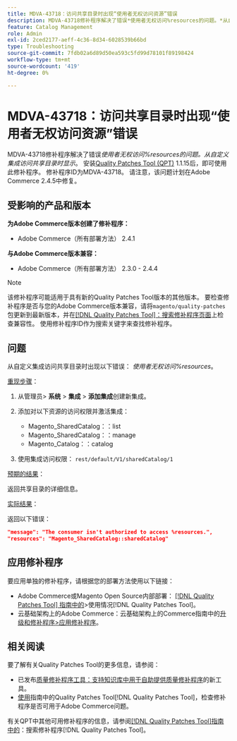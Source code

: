 ```yaml
---
title: MDVA-43718：访问共享目录时出现“使用者无权访问资源”错误
description: MDVA-43718修补程序解决了错误*使用者无权访问%resources的问题。*从自定义集成访问共享目录时显示。 安装[Quality Patches Tool (QPT)](https://experienceleague.adobe.com/en/docs/commerce-operations/tools/quality-patches-tool/quality-patches-tool-to-self-serve-quality-patches) 1.1.15后，即可使用此修补程序。 修补程序ID为MDVA-43718。 请注意，该问题计划在Adobe Commerce 2.4.5中修复。
feature: Catalog Management
role: Admin
exl-id: 2ced2177-aeff-4c36-8d34-6028539b66bd
type: Troubleshooting
source-git-commit: 7fdb02a6d89d50ea593c5fd99d78101f89198424
workflow-type: tm+mt
source-wordcount: '419'
ht-degree: 0%

---
```


# MDVA-43718：访问共享目录时出现“使用者无权访问资源”错误

MDVA-43718修补程序解决了错误&#x200B;*使用者无权访问%resources的问题。从自定义集成访问共享目录时显示*。 安装[Quality Patches Tool (QPT)](https://experienceleague.adobe.com/en/docs/commerce-operations/tools/quality-patches-tool/quality-patches-tool-to-self-serve-quality-patches) 1.1.15后，即可使用此修补程序。 修补程序ID为MDVA-43718。 请注意，该问题计划在Adobe Commerce 2.4.5中修复。

## 受影响的产品和版本

**为Adobe Commerce版本创建了修补程序：**

* Adobe Commerce（所有部署方法） 2.4.1

**与Adobe Commerce版本兼容：**

* Adobe Commerce（所有部署方法） 2.3.0 - 2.4.4

>[!NOTE]
>
>该修补程序可能适用于具有新的Quality Patches Tool版本的其他版本。 要检查修补程序是否与您的Adobe Commerce版本兼容，请将`magento/quality-patches`包更新到最新版本，并在[[!DNL Quality Patches Tool]：搜索修补程序页面](https://experienceleague.adobe.com/en/docs/commerce-operations/tools/quality-patches-tool/quality-patches-tool-to-self-serve-quality-patches)上检查兼容性。 使用修补程序ID作为搜索关键字来查找修补程序。

## 问题

从自定义集成访问共享目录时出现以下错误： *使用者无权访问%resources*。

<u>重现步骤</u>：

1. 从管理员> **系统** > **集成** > **添加集成**&#x200B;创建新集成。
1. 添加对以下资源的访问权限并激活集成：

   * Magento_SharedCatalog：：list
   * Magento_SharedCatalog：：manage
   * Magento_Catalog：：catalog

1. 使用集成访问权限： `rest/default/V1/sharedCatalog/1`

<u>预期的结果</u>：

返回共享目录的详细信息。

<u>实际结果</u>：

返回以下错误：

```JSON
"message": "The consumer isn't authorized to access %resources.",
"resources": "Magento_SharedCatalog::sharedCatalog"
```

## 应用修补程序

要应用单独的修补程序，请根据您的部署方法使用以下链接：

* Adobe Commerce或Magento Open Source内部部署： [[!DNL Quality Patches Tool] 指南中的](/help/tools/quality-patches-tool/usage.md)>使用情况[!DNL Quality Patches Tool]。
* 云基础架构上的Adobe Commerce：云基础架构上的Commerce指南中的[升级和修补程序>应用修补程序](https://experienceleague.adobe.com/docs/commerce-cloud-service/user-guide/develop/upgrade/apply-patches.html)。

## 相关阅读

要了解有关Quality Patches Tool的更多信息，请参阅：

* 已发布[质量修补程序工具：支持知识库中用于自助提供质量修补程序](https://experienceleague.adobe.com/en/docs/commerce-operations/tools/quality-patches-tool/quality-patches-tool-to-self-serve-quality-patches)的新工具。
* [使用](/help/tools/quality-patches-tool/patches-available-in-qpt/check-patch-for-magento-issue-with-magento-quality-patches.md)指南中的Quality Patches Tool[!DNL Quality Patches Tool]，检查修补程序是否可用于Adobe Commerce问题。

有关QPT中其他可用修补程序的信息，请参阅[[!DNL Quality Patches Tool]指南中的](https://experienceleague.adobe.com/tools/commerce-quality-patches/index.html)：搜索修补程序[!DNL Quality Patches Tool]。
